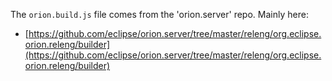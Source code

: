 The ```orion.build.js``` file comes from the 'orion.server' repo. Mainly here:
* [https://github.com/eclipse/orion.server/tree/master/releng/org.eclipse.orion.releng/builder](https://github.com/eclipse/orion.server/tree/master/releng/org.eclipse.orion.releng/builder)
